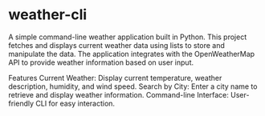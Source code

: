 # weather-cli
A simple command-line weather application built in Python. This project fetches and displays current weather data using lists to store and manipulate the data. The application integrates with the OpenWeatherMap API to provide weather information based on user input.

Features
Current Weather: Display current temperature, weather description, humidity, and wind speed.
Search by City: Enter a city name to retrieve and display weather information.
Command-line Interface: User-friendly CLI for easy interaction.
